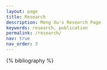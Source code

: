 ```yaml
---
layout: page
title: Research
description: Meng Xu's Research Page
keywords: research, publication
permalink: /research/
nav: true
nav_order: 3
---
```


<!-- _pages/research.md -->
<div class="publications">

{% bibliography %}

</div>
